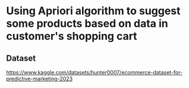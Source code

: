 # Using Apriori algorithm to suggest some products based on data in customer's shopping cart

## Dataset
https://www.kaggle.com/datasets/hunter0007/ecommerce-dataset-for-predictive-marketing-2023